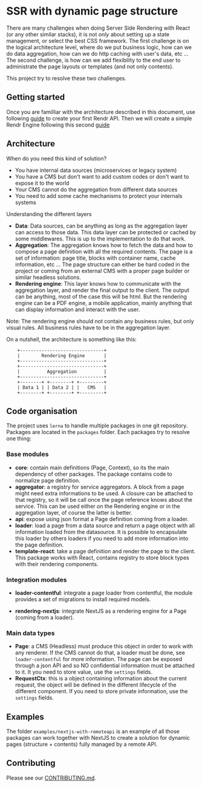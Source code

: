 # SSR with dynamic page structure

There are many challenges when doing Server Side Rendering with React (or any other similar stacks), it is not _only_ about setting up a state management, or select the best CSS framework. The first challenge is on the logical architecture level, where do we put business logic, how can we do data aggregation, how can we do http caching with user's data, etc ... The second challenge, is how can we add flexibility to the end user to administrate the page layouts or templates (and not only contents).

This project try to resolve these two challenges.

## Getting started

Once you are familliar with the architecture described in this document, use following [guide](./getting-started.md) to create your first Rendr API.
Then we will create a simple Rendr Engine following this second [guide](./getting-started-2.md)

## Architecture

When do you need this kind of solution?

- You have internal data sources (microservices or legacy system)
- You have a CMS but don't want to add custom codes or don't want to expose it to the world
- Your CMS cannot do the aggregation from different data sources
- You need to add some cache mechanisms to protect your internals systems

Understanding the different layers

- **Data**: Data sources, can be anything as long as the aggregation layer can access to those data. This data layer can be protected or cached by some middlewares. This is up to the implementation to do that work.
- **Aggregation**: The aggregation knows how to fetch the data and how to compose a page definition with all the required contents. The page is a set of information: page title, blocks with container name, cache information, etc ... The page structure can either be hard coded in the project or coming from an external CMS with a proper page builder or similar headless solutions.
- **Rendering engine**: This layer knows how to communicate with the aggregation layer, and render the final output to the client. The output can be anything, most of the case this will be html. But the rendering engine can be a PDF engine, a mobile application, mainly anything that can display information and interact with the user.

Note: The rendering engine should not contain any business rules, but only visual rules. All business rules have to be in the aggregation layer.

On a nutshell, the architecture is something like this:

        +-------------------------------+
        |        Rendering Engine       |
        +-------------------------------+
        +-------------------------------+
        |          Aggregation          |
        +-------------------------------+
        +--------+ +--------+ +---------+
        | Data 1 | | Data 2 | |   CMS   |
        +--------+ +--------+ +---------+

## Code organisation

The project uses `lerna` to handle multiple packages in one git repository. Packages are located in the `packages` folder. Each packages try to resolve one thing:

### Base modules

- **core**: contain main definitions (Page, Context), so its the main dependency of other packages. The package contains code to normalize page definition.
- **aggregator**: a registry for service aggregators. A block from a page might need extra informations to be used. A closure can be attached to that registry, so it will be call once the page reference knows about the service. This can be used either on the Rendering engine or in the aggregation layer, of course the latter is better.
- **api**: expose using json format a Page definition coming from a loader.
- **loader**: load a page from a data source and return a page object with all information loaded from the datasource. It is possible to encapsulate this loader by others loaders if you need to add more information into the page definition.
- **template-react**: take a page definition and render the page to the client. This package works with React, contains registry to store block types with their rendering components.

### Integration modules

- **loader-contentful**: integrate a page loader from contentful, the module provides a set of migrations to install required models.

- **rendering-nextjs**: integrate NextJS as a rendering engine for a Page (coming from a loader).

### Main data types

- **Page**: a CMS (Headless) must produce this object in order to work with any renderer. If the CMS cannot do that, a loader must be done, see `loader-contentful` for more information. The page can be exposed through a json API and so NO confidential information must be attached to it. It you need to store value, use the `settings` fields.
- **RequestCtx**: this is a object containing information about the current request, the object will be defined in the different lifecycle of the different component. If you need to store private information, use the `settings` fields.

## Examples

The folder `examples/nextjs-with-remoteapi` is an example of all those packages can work together with NextJS to create a solution for dynamic pages (structure + contents) fully managed by a remote API.

## Contributing

Please see our [CONTRIBUTING.md](https://github.com/ekino/rendr/blob/master/CONTRIBUTING.md).
